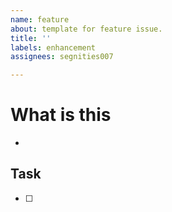 ```yaml
---
name: feature
about: template for feature issue.
title: ''
labels: enhancement
assignees: segnities007

---
```


# What is this

- 

## Task

- [ ] 
